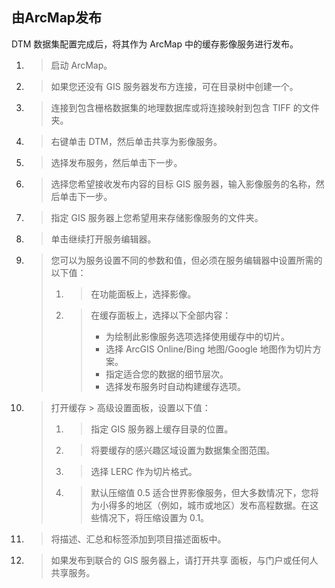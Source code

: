 ## 由ArcMap发布

DTM 数据集配置完成后，将其作为 ArcMap 中的缓存影像服务进行发布。

1. > 启动 ArcMap。

2. > 如果您还没有 GIS 服务器发布方连接，可在目录树中创建一个。

3. > 连接到包含栅格数据集的地理数据库或将连接映射到包含 TIFF 的文件夹。

4. > 右键单击 DTM，然后单击共享为影像服务。

5. > 选择发布服务，然后单击下一步。

6. > 选择您希望接收发布内容的目标 GIS 服务器，输入影像服务的名称，然后单击下一步。

7. > 指定 GIS 服务器上您希望用来存储影像服务的文件夹。

8. > 单击继续打开服务编辑器。

9. > 您可以为服务设置不同的参数和值，但必须在服务编辑器中设置所需的以下值：
   >
   > 1. > 在功能面板上，选择影像。
   >
   > 2. > 在缓存面板上，选择以下全部内容：
   >    >
   >    > - 为绘制此影像服务选项选择使用缓存中的切片。
   >    > - 选择 ArcGIS Online/Bing 地图/Google 地图作为切片方案。
   >    > - 指定适合您的数据的细节层次。
   >    > - 选择发布服务时自动构建缓存选项。

10. > 打开缓存 > 高级设置面板，设置以下值：
    >
    > 1. > 指定 GIS 服务器上缓存目录的位置。
    >
    > 2. > 将要缓存的感兴趣区域设置为数据集全图范围。
    >
    > 3. > 选择 LERC 作为切片格式。
    >
    > 4. > 默认压缩值 0.5 适合世界影像服务，但大多数情况下，您将为小得多的地区（例如，城市或地区）发布高程数据。在这些情况下，将压缩设置为 0.1。

11. > 将描述、汇总和标签添加到项目描述面板中。

12. > 如果发布到联合的 GIS 服务器上，请打开共享 面板，与门户或任何人共享服务。